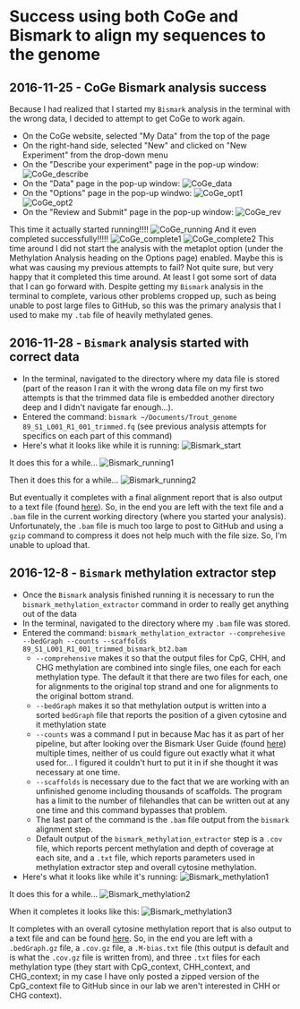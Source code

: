 # Success using both CoGe and Bismark to align my sequences to the genome

## 2016-11-25 - CoGe Bismark analysis success
Because I had realized that I started my `Bismark` analysis in the terminal with the wrong data, I decided to attempt to get CoGe to work again.

- On the CoGe website, selected "My Data" from the top of the page
- On the right-hand side, selected "New" and clicked on "New Experiment" from the drop-down menu
- On the "Describe your experiment" page in the pop-up window:
![CoGe_describe](https://github.com/mmiddleton/mmiddleton-fish546/blob/master/images/Bismark_notebook/CoGe_success_DYE.png)
- On the "Data" page in the pop-up window:
![CoGe_data](https://github.com/mmiddleton/mmiddleton-fish546/blob/master/images/Bismark_notebook/CoGe_success_data.png)
- On the "Options" page in the pop-up windwo:
![CoGe_opt1](https://github.com/mmiddleton/mmiddleton-fish546/blob/master/images/Bismark_notebook/CoGe_success_options1.png)
![CoGe_opt2](https://github.com/mmiddleton/mmiddleton-fish546/blob/master/images/Bismark_notebook/CoGe_success_options2.png)
- On the "Review and Submit" page in the pop-up window:
![CoGe_rev](https://github.com/mmiddleton/mmiddleton-fish546/blob/master/images/Bismark_notebook/CoGe_success_review.png)

This time it actually started running!!!!
![CoGe_running](https://github.com/mmiddleton/mmiddleton-fish546/blob/master/images/Bismark_notebook/CoGe_success_running.png)
And it even completed successfully!!!!!
![CoGe_complete1](https://github.com/mmiddleton/mmiddleton-fish546/blob/master/images/Bismark_notebook/CoGe_success_complete1.png)
![CoGe_complete2](https://github.com/mmiddleton/mmiddleton-fish546/blob/master/images/Bismark_notebook/CoGe_success_complete2.png)
This time around I did not start the analysis with the metaplot option (under the Methylation Analysis heading on the Options page) enabled. Maybe this is what was causing my previous attempts to fail? Not quite sure, but very happy that it completed this time around. At least I got some sort of data that I can go forward with. Despite getting my `Bismark` analysis in the terminal to complete, various other problems cropped up, such as being unable to post large files to GitHub, so this was the primary analysis that I used to make my `.tab` file of heavily methylated genes.

## 2016-11-28 - `Bismark` analysis started with correct data
- In the terminal, navigated to the directory where my data file is stored (part of the reason I ran it with the wrong data file on my first two attempts is that the trimmed data file is embedded another directory deep and I didn't navigate far enough...).
- Entered the command: `bismark ~/Documents/Trout_genome 89_S1_L001_R1_001_trimmed.fq` (see previous analysis attempts for specifics on each part of this command)
- Here's what it looks like while it is running:
![Bismark_start](https://github.com/mmiddleton/mmiddleton-fish546/blob/master/images/Bismark_notebook/Bismark_success/Bismark_start.png)

It does this for a while...
![Bismark_running1](https://github.com/mmiddleton/mmiddleton-fish546/blob/master/images/Bismark_notebook/Bismark_success/Bismark_running1.png)

Then it does this for a while...
![Bismark_running2](https://github.com/mmiddleton/mmiddleton-fish546/blob/master/images/Bismark_notebook/Bismark_success/Bismark_running2.png)

But eventually it completes with a final alignment report that is also output to a text file (found [here](https://github.com/mmiddleton/mmiddleton-fish546/blob/master/analyses/Bismark/bismark/89_S1_L001_R1_001_trimmed_bismark_bt2_SE_report.txt)). So, in the end you are left with the text file and a `.bam` file in the current working directory (where you started your analysis). Unfortunately, the `.bam` file is much too large to post to GitHub and using a `gzip` command to compress it does not help much with the file size. So, I'm unable to upload that.

## 2016-12-8 - `Bismark` methylation extractor step
- Once the `Bismark` analysis finished running it is necessary to run the `bismark_methylation_extractor` command in order to really get anything out of the data
- In the terminal, navigated to the directory where my `.bam` file was stored.
- Entered the command: `bismark_methylation_extractor --comprehesive --bedGraph --counts --scaffolds 89_S1_L001_R1_001_trimmed_bismark_bt2.bam`
	- `--comprehensive` makes it so that the output files for CpG, CHH, and CHG methylation are combined into single files, one each for each methylation type. The default it that there are two files for each, one for alignments to the original top strand and one for alignments to the original bottom strand. 
	- `--bedGraph` makes it so that methylation output is written into a sorted `bedGraph` file that reports the position of a given cytosine and it methylation state
	- `--counts` was a command I put in because Mac has it as part of her pipeline, but after looking over the Bismark User Guide (found [here](https://rawgit.com/FelixKrueger/Bismark/master/Docs/Bismark_User_Guide.html)) multiple times, neither of us could figure out exactly what it what used for... I figured it couldn't hurt to put it in if she thought it was necessary at one time.
	- `--scaffolds` is necessary due to the fact that we are working with an unfinished genome including thousands of scaffolds. The program has a limit to the number of filehandles that can be written out at any one time and this command bypasses that problem.
	- The last part of the command is the `.bam` file output from the `bismark` alignment step.
	- Default output of the `bismark_methylation_extractor` step is a `.cov` file, which reports percent methylation and depth of coverage at each site, and a `.txt` file, which reports parameters used in methylation extractor step and overall cytosine methylation.
- Here's what it looks like while it's running:
![Bismark_methylation1](https://github.com/mmiddleton/mmiddleton-fish546/blob/master/images/Bismark_notebook/Bismark_success/Bismark_methylation_extractor1.png) 

It does this for a while...
![Bismark_methylation2](https://github.com/mmiddleton/mmiddleton-fish546/blob/master/images/Bismark_notebook/Bismark_success/Bismark_methylation_extractor2.png)

When it completes it looks like this:
![Bismark_methylation3](https://github.com/mmiddleton/mmiddleton-fish546/blob/master/images/Bismark_notebook/Bismark_success/Bismark_methylation_extractor3.png)

It completes with an overall cytosine methylation report that is also output to a text file and can be found [here](https://github.com/mmiddleton/mmiddleton-fish546/blob/master/analyses/Bismark/bismark_methylation_extractor/89_S1_L001_R1_001_trimmed_bismark_bt2_splitting_report.txt).
So, in the end you are left with a `.bedGraph.gz` file, a `.cov.gz` file, a `.M-bias.txt` file (this output is default and is what the `.cov.gz` file is written from), and three `.txt` files for each methylation type (they start with CpG_context, CHH_context, and CHG_context; in my case I have only posted a zipped version of the CpG_context file to GitHub since in our lab we aren't interested in CHH or CHG context).